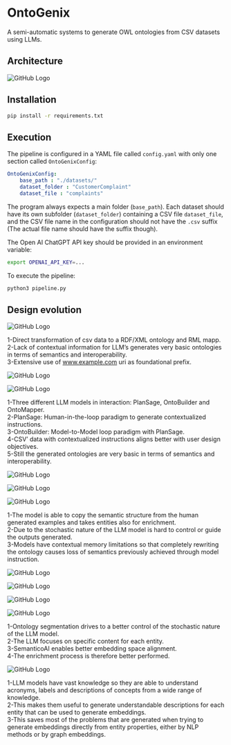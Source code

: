 # OntoGenix

A semi-automatic systems to generate OWL ontologies from CSV datasets using LLMs.

## Architecture

![GitHub Logo](/images/OntoGenix_0.1.3.png)

## Installation

```bash
pip install -r requirements.txt
```

## Execution

The pipeline is configured in a YAML file called `config.yaml` with only one section called `OntoGenixConfig`:

```yaml
OntoGenixConfig:
    base_path : "./datasets/"
    dataset_folder : "CustomerComplaint"
    dataset_file : "complaints"
```

The program always expects a main folder (`base_path`). Each dataset should have its own subfolder (`dataset_folder`) containing a CSV file `dataset_file`, and the CSV file name in the configuration should not have the `.csv` suffix (The actual file name should have the suffix though).

The Open AI ChatGPT API key should be provided in an environment variable:

```bash
export OPENAI_API_KEY=...
```

To execute the pipeline:

```bash
python3 pipeline.py
```

## Design evolution

![GitHub Logo](/images/OntoGenix_0.1.0.png)

1-Direct transformation of csv data to a RDF/XML ontology and RML mapp.<br/>
2-Lack of contextual information for LLM’s generates very basic ontologies in terms of semantics and interoperability. <br/>
3-Extensive use of www.example.com uri as foundational prefix. <br/>

![GitHub Logo](/images/OntoGenix_0.1.1.png)

![GitHub Logo](/images/OntoGenix_0.1.1_detail.png)

1-Three different LLM models in interaction: PlanSage, OntoBuilder and OntoMapper.<br/>
2-PlanSage: Human-in-the-loop paradigm to generate contextualized instructions. <br/>
3-OntoBuilder: Model-to-Model loop paradigm with PlanSage. <br/>
4-CSV’ data with contextualized instructions aligns better with user design objectives.<br/>
5-Still the generated ontologies are very basic in terms of semantics and interoperability.<br/>

![GitHub Logo](/images/OntoGenix_0.1.2.png)

![GitHub Logo](/images/OntoGenix_0.1.2_detail_a.png)

![GitHub Logo](/images/OntoGenix_0.1.2_detail_b.png)

1-The model is able to copy the semantic structure from the human generated examples and takes entities also for enrichment.<br/>
2-Due to the stochastic nature of the LLM model is hard to control or guide the outputs generated. <br/>
3-Models have contextual memory limitations so that completely rewriting the ontology causes loss of semantics previously achieved through model instruction.<br/>

![GitHub Logo](/images/OntoGenix_0.1.3.png)

![GitHub Logo](/images/OntoGenix_0.1.3_step_1.png)

![GitHub Logo](/images/OntoGenix_0.1.3_step_2.png)

![GitHub Logo](/images/OntoGenix_0.1.3_step_3.png)

1-Ontology segmentation drives to a better control of the stochastic nature of the LLM model. <br/>
2-The LLM focuses on specific content for each entity.<br/>
3-SemanticoAI enables better embedding space alignment.<br/>
4-The enrichment process is therefore better performed.<br/>

![GitHub Logo](/images/SemanticoAI_0.1.0.png)

1-LLM models have vast knowledge so they are able to understand acronyms, labels and descriptions of concepts from a wide range of knowledge.<br/>
2-This makes them useful to generate understandable descriptions for each entity that can be used to generate embeddings. <br/>
3-This saves most of the problems that are generated when trying to generate embeddings directly from entity properties, either by NLP methods or by graph embeddings.<br/>

